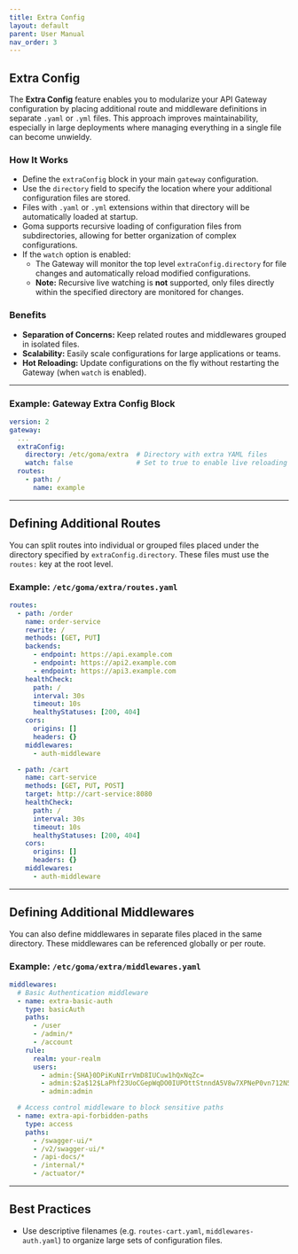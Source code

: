 ```yaml
---
title: Extra Config
layout: default
parent: User Manual
nav_order: 3
---
```



##  Extra Config

The **Extra Config** feature enables you to modularize your API Gateway configuration by placing additional route and middleware definitions in separate `.yaml` or `.yml` files. This approach improves maintainability, especially in large deployments where managing everything in a single file can become unwieldy.


### How It Works

* Define the `extraConfig` block in your main `gateway` configuration.
* Use the `directory` field to specify the location where your additional configuration files are stored.
* Files with `.yaml` or `.yml` extensions within that directory will be automatically loaded at startup.
* Goma supports recursive loading of configuration files from subdirectories, allowing for better organization of complex configurations.
* If the `watch` option is enabled:
    * The Gateway will monitor the top level `extraConfig.directory` for file changes and automatically reload modified configurations.
    * **Note:** Recursive live watching is **not** supported, only files directly within the specified directory are monitored for changes.


### Benefits

* **Separation of Concerns:** Keep related routes and middlewares grouped in isolated files.
* **Scalability:** Easily scale configurations for large applications or teams.
* **Hot Reloading:** Update configurations on the fly without restarting the Gateway (when `watch` is enabled).

---

### Example: Gateway Extra Config Block

```yaml
version: 2
gateway:
  ...
  extraConfig:
    directory: /etc/goma/extra  # Directory with extra YAML files
    watch: false                # Set to true to enable live reloading
  routes:
    - path: /
      name: example
```

---

## Defining Additional Routes

You can split routes into individual or grouped files placed under the directory specified by `extraConfig.directory`. These files must use the `routes:` key at the root level.

### Example: `/etc/goma/extra/routes.yaml`

```yaml
routes:
  - path: /order
    name: order-service
    rewrite: /
    methods: [GET, PUT]
    backends:
      - endpoint: https://api.example.com
      - endpoint: https://api2.example.com
      - endpoint: https://api3.example.com
    healthCheck:
      path: /
      interval: 30s
      timeout: 10s
      healthyStatuses: [200, 404]
    cors:
      origins: []
      headers: {}
    middlewares:
      - auth-middleware

  - path: /cart
    name: cart-service
    methods: [GET, PUT, POST]
    target: http://cart-service:8080
    healthCheck:
      path: /
      interval: 30s
      timeout: 10s
      healthyStatuses: [200, 404]
    cors:
      origins: []
      headers: {} 
    middlewares:
      - auth-middleware
```

---

## Defining Additional Middlewares

You can also define middlewares in separate files placed in the same directory. These middlewares can be referenced globally or per route.

### Example: `/etc/goma/extra/middlewares.yaml`

```yaml
middlewares:
  # Basic Authentication middleware
  - name: extra-basic-auth
    type: basicAuth
    paths:
      - /user
      - /admin/*
      - /account
    rule:
      realm: your-realm
      users:
        - admin:{SHA}0DPiKuNIrrVmD8IUCuw1hQxNqZc=
        - admin:$2a$12$LaPhf23UoCGepWqDO0IUPOttStnndA5V8w7XPNeP0vn712N5Uyali
        - admin:admin

  # Access control middleware to block sensitive paths
  - name: extra-api-forbidden-paths
    type: access
    paths:
      - /swagger-ui/*
      - /v2/swagger-ui/*
      - /api-docs/*
      - /internal/*
      - /actuator/*
```

---

## Best Practices

* Use descriptive filenames (e.g. `routes-cart.yaml`, `middlewares-auth.yaml`) to organize large sets of configuration files.
